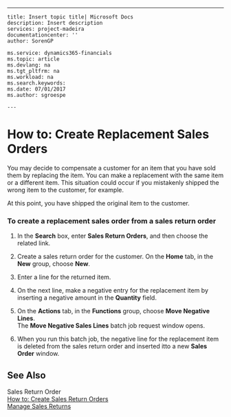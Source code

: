 ---
    title: Insert topic title| Microsoft Docs
    description: Insert description
    services: project-madeira
    documentationcenter: ''
    author: SorenGP

    ms.service: dynamics365-financials
    ms.topic: article
    ms.devlang: na
    ms.tgt_pltfrm: na
    ms.workload: na
    ms.search.keywords:
    ms.date: 07/01/2017
    ms.author: sgroespe

    ---
# How to: Create Replacement Sales Orders
You may decide to compensate a customer for an item that you have sold them by replacing the item. You can make a replacement with the same item or a different item. This situation could occur if you mistakenly shipped the wrong item to the customer, for example.  
  
 At this point, you have shipped the original item to the customer.  
  
### To create a replacement sales order from a sales return order  
  
1.  In the **Search** box, enter **Sales Return Orders**, and then choose the related link.  
  
2.  Create a sales return order for the customer. On the **Home** tab, in the **New** group, choose **New**.  
  
3.  Enter a line for the returned item.  
  
4.  On the next line, make a negative entry for the replacement item by inserting a negative amount in the **Quantity** field.  
  
5.  On the **Actions** tab, in the **Functions** group, choose **Move Negative Lines**.   
    The **Move Negative Sales Lines** batch job request window opens.  
  
6.  When you run this batch job, the negative line for the replacement item is deleted from the sales return order and inserted itto a new **Sales Order** window.  
  
## See Also  
 Sales Return Order   
 [How to: Create Sales Return Orders](../Sales/how-to-create-sales-return-orders.md)   
 [Manage Sales Returns](../Sales/manage-sales-returns.md)